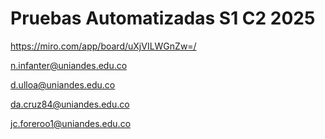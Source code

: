 # Pruebas Automatizadas S1 C2 2025

https://miro.com/app/board/uXjVILWGnZw=/

n.infanter@uniandes.edu.co

d.ulloa@uniandes.edu.co

da.cruz84@uniandes.edu.co

jc.foreroo1@uniandes.edu.co
